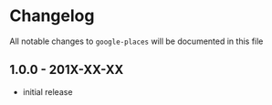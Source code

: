 # Changelog

All notable changes to `google-places` will be documented in this file

## 1.0.0 - 201X-XX-XX

- initial release
